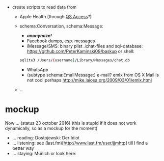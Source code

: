 * create scripts to read data from
    * Apple Health (through [QS Access](ahttps://itunes.apple.com/gb/app/qs-access/id920297614)?)
    * schema:Conversation, schema:Message:
        * ***anonymize!***
        * Facebook dumps, esp. messages
        * iMessage/SMS: binary plist .ichat-files and sql-database: <https://github.com/PeterKaminski09/baskup> or shell:

        ```bash
        sqlite3 /Users/(username)/Library/Messages/chat.db
        ```

        * WhatsApp
        * (subtype schema:EmailMessage:) e-mail? emlx from OS X Mail is not cool perhaps <http://mike.laiosa.org/2009/03/01/emlx.html>
    * …


# mockup
Now … (status 23 october 2016) (this is stupid if it does not work dynamically, so as a mockup for the moment)

* … reading: Dostojewski: Der Idiot <!-- Der Idiot, Aufbau-Verlag Berlin, 1958, translator: H. Röhl, http://sternchenland.com/romane/fjodor-michailowitsch-dostojewski/der-idiot -->
* … listening: see (last.fm)[http://www.last.fm/user/jjmhtp] till I find a better way
* … staying: Munich or look here:




